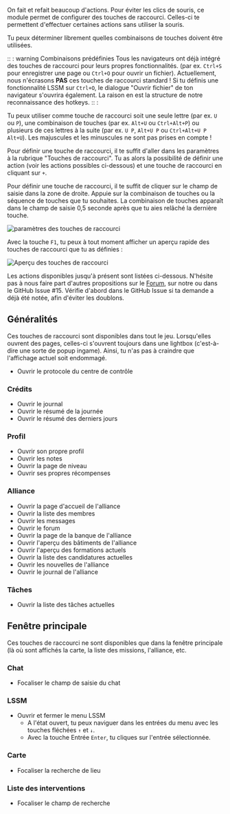 On fait et refait beaucoup d'actions.
Pour éviter les clics de souris, ce module permet de configurer des touches de raccourci.
Celles-ci te permettent d'effectuer certaines actions sans utiliser la souris.

Tu peux déterminer librement quelles combinaisons de touches doivent être utilisées.

:: : warning Combinaisons prédéfinies
Tous les navigateurs ont déjà intégré des touches de raccourci pour leurs propres fonctionnalités. (par ex. `Ctrl+S` pour enregistrer une page ou `Ctrl+O` pour ouvrir un fichier).
Actuellement, nous n'écrasons **PAS** ces touches de raccourci standard !
Si tu définis une fonctionnalité LSSM sur `Ctrl+O`, le dialogue "Ouvrir fichier" de ton navigateur s'ouvrira également.
La raison en est la structure de notre reconnaissance des hotkeys.
:: :

Tu peux utiliser comme touche de raccourci soit une seule lettre (par ex. `U` ou `P`), une combinaison de touches (par ex. `Alt+U` ou `Ctrl+Alt+P`) ou plusieurs de ces lettres à la suite (par ex. `U P`, `Alt+U P` ou `Ctrl+Alt+U P Alt+U`).
Les majuscules et les minuscules ne sont pas prises en compte !

Pour définir une touche de raccourci, il te suffit d'aller dans les paramètres à la rubrique "Touches de raccourci".
Tu as alors la possibilité de définir une action (voir les actions possibles ci-dessous) et une touche de raccourci en cliquant sur `+`.

Pour définir une touche de raccourci, il te suffit de cliquer sur le champ de saisie dans la zone de droite.
Appuie sur la combinaison de touches ou la séquence de touches que tu souhaites.
La combinaison de touches apparaît dans le champ de saisie 0,5 seconde après que tu aies relâché la dernière touche.

![paramètres des touches de raccourci](settings.png)

Avec la touche `F1`, tu peux à tout moment afficher un aperçu rapide des touches de raccourci que tu as définies :

![Aperçu des touches de raccourci](overview.png)


Les actions disponibles jusqu'à présent sont listées ci-dessous.
N'hésite pas à nous faire part d'autres propositions sur le [Forum](https://forum.leitstellenspiel.de/index.php?thread/19176-lss-manager-v-4/), sur notre <discord/> ou dans le <a :href="$themeConfig.variables.github + '/issues/15'" target="_blank">GitHub Issue #15</a>.
Vérifie d'abord dans le GitHub Issue si ta demande a déjà été notée, afin d'éviter les doublons.

## Généralités

Ces touches de raccourci sont disponibles dans tout le jeu.
Lorsqu'elles ouvrent des pages, celles-ci s'ouvrent toujours dans une lightbox (c'est-à-dire une sorte de popup ingame).
Ainsi, tu n'as pas à craindre que l'affichage actuel soit endommagé.

* Ouvrir le protocole du centre de contrôle

### Crédits

* Ouvrir le journal
* Ouvrir le résumé de la journée
* Ouvrir le résumé des derniers jours

### Profil

* Ouvrir son propre profil
* Ouvrir les notes
* Ouvrir la page de niveau
* Ouvrir ses propres récompenses

### Alliance

* Ouvrir la page d'accueil de l'alliance
* Ouvrir la liste des membres
* Ouvrir les messages
* Ouvrir le forum
* Ouvrir la page de la banque de l'alliance
* Ouvrir l'aperçu des bâtiments de l'alliance
* Ouvrir l'aperçu des formations actuels
* Ouvrir la liste des candidatures actuelles
* Ouvrir les nouvelles de l'alliance
* Ouvrir le journal de l'alliance

### Tâches

* Ouvrir la liste des tâches actuelles

## Fenêtre principale

Ces touches de raccourci ne sont disponibles que dans la fenêtre principale (là où sont affichés la carte, la liste des missions, l'alliance, etc.

### Chat

* Focaliser le champ de saisie du chat

### LSSM

* Ouvrir et fermer le menu LSSM
  * A l'état ouvert, tu peux naviguer dans les entrées du menu avec les touches fléchées `↑` et `↓`.
  * Avec la touche Entrée `Enter`, tu cliques sur l'entrée sélectionnée.

### Carte

* Focaliser la recherche de lieu

### Liste des interventions

* Focaliser le champ de recherche
